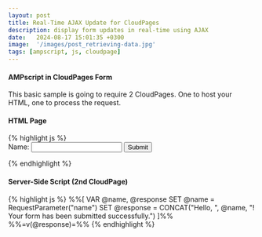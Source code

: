```yaml
---
layout: post
title: Real-Time AJAX Update for CloudPages
description: display form updates in real-time using AJAX
date:   2024-08-17 15:01:35 +0300
image:  '/images/post_retrieving-data.jpg'
tags: [ampscript, js, cloudpage]
---
```


<h4>AMPscript in CloudPages Form</h4>

This basic sample is going to require 2 CloudPages. One to host your HTML, one to process the request.

<h4>HTML Page</h4>
{% highlight js %}
<form id="myForm">
    <label for="name">Name:</label>
    <input type="text" id="name" name="name">
    <button type="submit">Submit</button>
</form>
<div id="response"></div>
<div id="error"></div>

<script>
    document.getElementById('myForm').addEventListener('submit', function(event) {
        event.preventDefault(); // Prevent the form from submitting the traditional way

        var xhr = new XMLHttpRequest();
        xhr.open('POST', 'YOUR_CLOUDPAGE_URL', true); // Replace with your CloudPage URL
        xhr.setRequestHeader('Content-Type', 'application/x-www-form-urlencoded');

        xhr.onreadystatechange = function() {
            if (xhr.readyState === XMLHttpRequest.DONE) {
                if (xhr.status === 200) {
                    document.getElementById('response').innerHTML = xhr.responseText;
                    document.getElementById('error').innerHTML = ''; // Clear any previous error messages
                } else {
                    document.getElementById('error').innerHTML = 'AJAX Error: ' + xhr.statusText;
                }
            }
        };

        var formData = new FormData(document.getElementById('myForm'));
        var encodedData = new URLSearchParams(formData).toString();
        xhr.send(encodedData);
    });
</script>
{% endhighlight %}

<h4>Server-Side Script (2nd CloudPage)</h4>
{% highlight js %}
%%[
    VAR @name, @response
    SET @name = RequestParameter("name")
    SET @response = CONCAT("Hello, ", @name, "! Your form has been submitted successfully.")
]%%
%%=v(@response)=%%
{% endhighlight %}